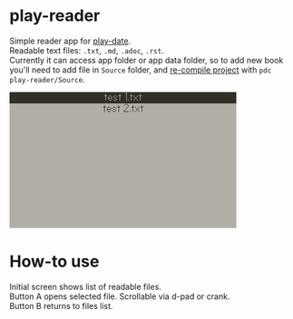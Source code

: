 # play-reader
Simple reader app for [play-date](http://play.date).  
Readable text files: `.txt`, `.md`, `.adoc`, `.rst`.  
Currently it can access app folder or app data folder, so to add new book you'll need to add file in `Source` folder, and [re-compile project](https://sdk.play.date/1.10.0/Inside%20Playdate.html#_compiling_a_project) with `pdc play-reader/Source`.

![example](./example.gif)

# How-to use
Initial screen shows list of readable files.  
Button A opens selected file. Scrollable via d-pad or crank.  
Button B returns to files list.  